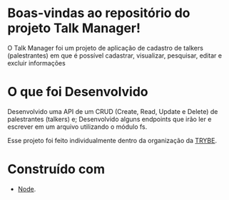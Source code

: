 # Boas-vindas ao repositório do projeto Talk Manager!

O Talk Manager foi um projeto de aplicação de cadastro de talkers (palestrantes) em que é possível cadastrar, visualizar, pesquisar, editar e excluir informações

# O que foi Desenvolvido

Desenvolvido uma API de um CRUD (Create, Read, Update e Delete) de palestrantes (talkers) e;
Desenvolvido alguns endpoints que irão ler e escrever em um arquivo utilizando o módulo fs.

Esse projeto foi feito individualmente dentro da organização da <a href="https://www.betrybe.com/" target="blanck" >TRYBE</a>. 

# Construído com 

* <a href="https://nodejs.org/en/">Node</a>.
